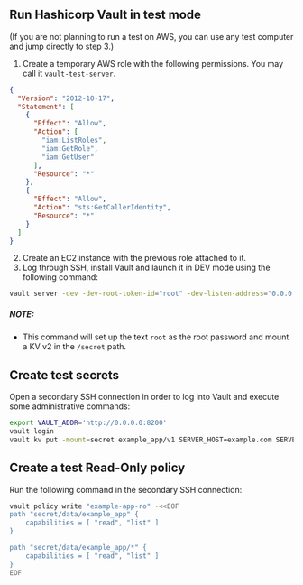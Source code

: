## Run Hashicorp Vault in test mode

(If you are not planning to run a test on AWS, you can use any test computer and jump directly to step 3.)

1. Create a temporary AWS role with the following permissions. You may call it `vault-test-server`.

```json
{
  "Version": "2012-10-17",
  "Statement": [
    {
      "Effect": "Allow",
      "Action": [
        "iam:ListRoles",
        "iam:GetRole",
        "iam:GetUser"
      ],
      "Resource": "*"
    },
    {
      "Effect": "Allow",
      "Action": "sts:GetCallerIdentity",
      "Resource": "*"
    }
  ]
}
```

2. Create an EC2 instance with the previous role attached to it.
3. Log through SSH, install Vault and launch it in DEV mode using the following command:

```bash
vault server -dev -dev-root-token-id="root" -dev-listen-address="0.0.0.0:8200" -dev-no-store-token
```

##### NOTE:

* This command will set up the text `root` as the root password and mount a KV v2 in the `/secret` path.

## Create test secrets

Open a secondary SSH connection in order to log into Vault and execute some administrative commands:

```bash
export VAULT_ADDR='http://0.0.0.0:8200'
vault login
vault kv put -mount=secret example_app/v1 SERVER_HOST=example.com SERVER_PORT=3100 SERVER_SSL=true DATABASE_TYPE=postgresql
```

## Create a test Read-Only policy

Run the following command in the secondary SSH connection:

```bash
vault policy write "example-app-ro" -<<EOF
path "secret/data/example_app" {
    capabilities = [ "read", "list" ]
}

path "secret/data/example_app/*" {
    capabilities = [ "read", "list" ]
}
EOF
```
